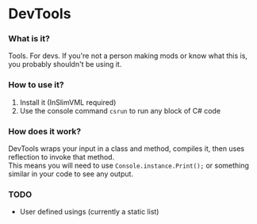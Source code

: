 ﻿# DevTools
### What is it?
Tools. For devs. If you're not a person making mods or know what this is, you probably shouldn't be using it.
### How to use it?
1. Install it (InSlimVML required)
2. Use the console command `csrun` to run any block of C# code
### How does it work?
DevTools wraps your input in a class and method, compiles it, then uses reflection to invoke that method.  
This means you will need to use `Console.instance.Print();` or something similar in your code to see any output.
### TODO
- User defined usings (currently a static list)